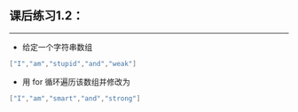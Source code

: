 ## 课后练习1.2：

---

- 给定一个字符串数组
```go
["I","am","stupid","and","weak"]
```

- 用 for 循环遍历该数组并修改为
```go
["I","am","smart","and","strong"]
```


